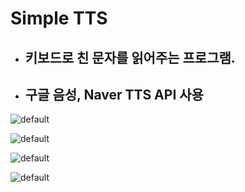 # Simple TTS

* ## 키보드로 친 문자를 읽어주는 프로그램.

* ## 구글 음성, Naver TTS API 사용

![default](https://user-images.githubusercontent.com/24517133/40402947-934858fe-5e89-11e8-9e55-6deb0405ffdc.png)



![default](https://user-images.githubusercontent.com/24517133/40403026-07838b1c-5e8a-11e8-8690-231faf55cbf3.png)




![default](https://user-images.githubusercontent.com/24517133/40403032-137aaaea-5e8a-11e8-84c9-ba7c8a0762f2.png)



![default](https://user-images.githubusercontent.com/24517133/40403032-137aaaea-5e8a-11e8-84c9-ba7c8a0762f2.png)
